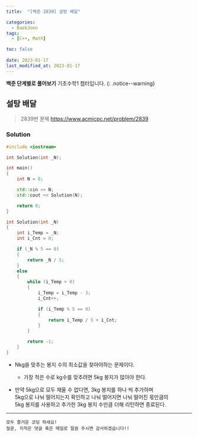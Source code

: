 ```yaml
---
title:  "[백준 2839] 설탕 배달"

categories:
  - BaekJoon
tags:
  - [C++, Math]

toc: false
 
date: 2023-01-17
last_modified_at: 2023-01-17
---
```


**백준 단계별로 풀어보기** 기초수학1 챕터입니다.
{: .notice--warning}


## 설탕 배달

> 2839번 문제 <https://www.acmicpc.net/problem/2839>

### Solution
```cpp
#include <iostream>

int Solution(int _N);

int main()
{
	int N = 0;

	std::cin >> N;
	std::cout << Solution(N);

	return 0;
}

int Solution(int _N)
{
	int i_Temp = _N;
	int i_Cnt = 0;

	if (_N % 5 == 0)
	{
		return _N / 5;
	}
	else
	{
		while (i_Temp > 0)
		{
			i_Temp = i_Temp - 3;
			i_Cnt++;

			if (i_Temp % 5 == 0)
			{
				return i_Temp / 5 + i_Cnt;
			}
		}

		return -1;
	}
}
```

- Nkg을 맞추는 봉지 수의 최소값을 찾아야하는 문제이다.
  - 가장 적은 수로 kg수를 맞추려면 5kg 봉지가 많아야 한다.

- 만약 5kg으로 모두 채울 수 없다면, 3kg 봉지를 하나 씩 추가하며  
  5kg으로 나눠 떨어지는지 확인하고 나눠 떨어지면 나눠 떨어진 몫만큼의  
  5kg 봉지를 사용하고 추가한 3kg 봉지 수만큼 더해 리턴하면 종료된다.


***

    모두 즐거운 코딩 하세요!
    질문, 지적은 댓글 혹은 메일로 말씀 주시면 감사하겠습니다!!
    